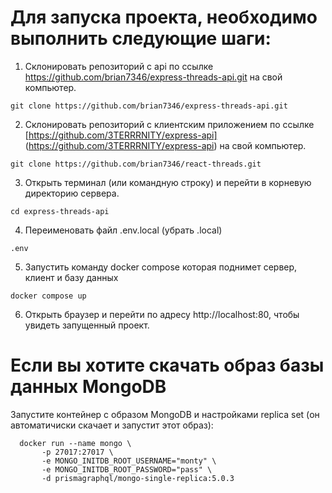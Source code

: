 # Для запуска проекта, необходимо выполнить следующие шаги:

1. Склонировать репозиторий с api по ссылке https://github.com/brian7346/express-threads-api.git на свой компьютер.
```
git clone https://github.com/brian7346/express-threads-api.git
```

2. Склонировать репозиторий с клиентским приложением по ссылке [https://github.com/3TERRRNITY/express-api] (https://github.com/3TERRRNITY/express-api) на свой компьютер.
```
git clone https://github.com/brian7346/react-threads.git
```

3. Открыть терминал (или командную строку) и перейти в корневую директорию сервера.
```
cd express-threads-api
```

4. Переименовать файл .env.local (убрать .local)
```
.env
```

5. Запустить команду docker compose которая поднимет сервер, клиент и базу данных
```
docker compose up
```

6. Открыть браузер и перейти по адресу http://localhost:80, чтобы увидеть запущенный проект.



# Если вы хотите скачать образ базы данных MongoDB

Запустите контейнер с образом MongoDB и настройками replica set (он автоматичиски скачает и запустит этот образ):

```
  docker run --name mongo \
       -p 27017:27017 \
       -e MONGO_INITDB_ROOT_USERNAME="monty" \
       -e MONGO_INITDB_ROOT_PASSWORD="pass" \
       -d prismagraphql/mongo-single-replica:5.0.3
```
